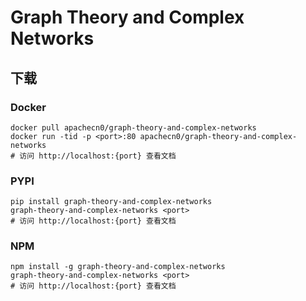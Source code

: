 # Graph Theory and Complex Networks

## 下载

### Docker

```
docker pull apachecn0/graph-theory-and-complex-networks
docker run -tid -p <port>:80 apachecn0/graph-theory-and-complex-networks
# 访问 http://localhost:{port} 查看文档
```

### PYPI

```
pip install graph-theory-and-complex-networks
graph-theory-and-complex-networks <port>
# 访问 http://localhost:{port} 查看文档
```

### NPM

```
npm install -g graph-theory-and-complex-networks
graph-theory-and-complex-networks <port>
# 访问 http://localhost:{port} 查看文档
```